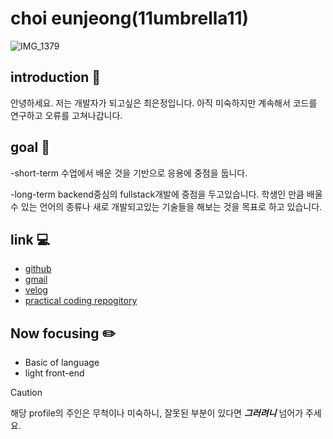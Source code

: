 # choi eunjeong(11umbrella11)
![IMG_1379](https://github.com/11umbrella11/11umbrellla11/assets/160423884/00911fa7-5551-448c-b4e4-246cc0e8deb5)

## introduction :wave:
안녕하세요. 저는 개발자가 되고싶은 최은정입니다.
아직 미숙하지만 계속해서 코드를 연구하고 오류를 고쳐나갑니다.

## goal :dart:
-short-term
  수업에서 배운 것을 기반으로 응용에 중점을 둡니다.
  
-long-term
  backend중심의 fullstack개발에 중점을 두고있습니다.
  학생인 만큼 배울수 있는 언어의 종류나 새로 개발되고있는 기술들을 해보는 것을 목표로 하고 있습니다.

## link :computer:
- [github](@11umbrella11)
- [gmail](sspokopoko22@gmail.com)
- [velog](https://velog.io/@11umbrella11/posts)
- [practical coding repogitory](https://github.com/11umbrella11/cod_study.git)

## Now focusing :pencil2:
- Basic of language
- light front-end

> [!CAUTION]
> 해당 profile의 주인은 무척이나 미숙하니, 잘못된 부분이 있다면 ***그러려니*** 넘어가 주세요.

